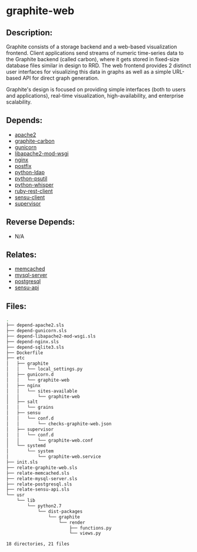 # graphite-web

## Description:

Graphite consists of a storage backend and a web-based visualization frontend. Client applications send streams of numeric time-series data to the Graphite backend (called carbon), where it gets stored in fixed-size database files similar in design to RRD. The web frontend provides 2 distinct user interfaces for visualizing this data in graphs as well as a simple URL-based API for direct graph generation.

Graphite's design is focused on providing simple interfaces (both to users and applications), real-time visualization, high-availability, and enterprise scalability.

## Depends:

  -  [apache2](salt/apache2)
  -  [graphite-carbon](salt/graphite-carbon)
  -  [gunicorn](salt/gunicorn)
  -  [libapache2-mod-wsgi](salt/libapache2-mod-wsgi)
  -  [nginx](salt/nginx)
  -  [postfix](salt/postfix)
  -  [python-ldap](salt/python-ldap)
  -  [python-psutil](salt/python-psutil)
  -  [python-whisper](salt/python-whisper)
  -  [ruby-rest-client](salt/ruby-rest-client)
  -  [sensu-client](salt/sensu-client)
  -  [supervisor](salt/supervisor)

## Reverse Depends:

  -  N/A

## Relates:

  -  [memcached](salt/memcached)
  -  [mysql-server](salt/mysql-server)
  -  [postgresql](salt/postgresql)
  -  [sensu-api](salt/sensu-api)

## Files:

```bash
.
├── depend-apache2.sls
├── depend-gunicorn.sls
├── depend-libapache2-mod-wsgi.sls
├── depend-nginx.sls
├── depend-sqlite3.sls
├── Dockerfile
├── etc
│   ├── graphite
│   │   └── local_settings.py
│   ├── gunicorn.d
│   │   └── graphite-web
│   ├── nginx
│   │   └── sites-available
│   │       └── graphite-web
│   ├── salt
│   │   └── grains
│   ├── sensu
│   │   └── conf.d
│   │       └── checks-graphite-web.json
│   ├── supervisor
│   │   └── conf.d
│   │       └── graphite-web.conf
│   └── systemd
│       └── system
│           └── graphite-web.service
├── init.sls
├── relate-graphite-web.sls
├── relate-memcached.sls
├── relate-mysql-server.sls
├── relate-postgresql.sls
├── relate-sensu-api.sls
└── usr
    └── lib
        └── python2.7
            └── dist-packages
                └── graphite
                    └── render
                        ├── functions.py
                        └── views.py

18 directories, 21 files
```
